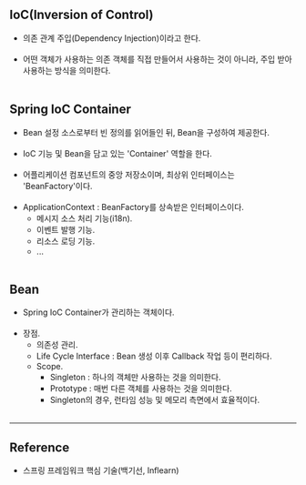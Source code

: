 IoC(Inversion of Control)
-------------------------

-	의존 관계 주입(Dependency Injection)이라고 한다.<br><br>
-	어떤 객체가 사용하는 의존 객체를 직접 만들어서 사용하는 것이 아니라, 주입 받아 사용하는 방식을 의미한다.<br><br>

Spring IoC Container
--------------------

-	Bean 설정 소스로부터 빈 정의를 읽어들인 뒤, Bean을 구성하여 제공한다.<br><br>
-	IoC 기능 및 Bean을 담고 있는 'Container' 역할을 한다.<br><br>
-	어플리케이션 컴포넌트의 중앙 저장소이며, 최상위 인터페이스는 'BeanFactory'이다.<br><br>
-	ApplicationContext : BeanFactory를 상속받은 인터페이스이다.
	-	메시지 소스 처리 기능(i18n).
	-	이벤트 발행 기능.
	-	리소스 로딩 기능.
	-	...<br><br>

Bean
----

-	Spring IoC Container가 관리하는 객체이다.<br><br>
-	장점.
	-	의존성 관리.
	-	Life Cycle Interface : Bean 생성 이후 Callback 작업 등이 편리하다.
	-	Scope.
		-	Singleton : 하나의 객체만 사용하는 것을 의미한다.
		-	Prototype : 매번 다른 객체를 사용하는 것을 의미한다.
		-	Singleton의 경우, 런타임 성능 및 메모리 측면에서 효율적이다.<br><br>

---

Reference
---------

-	스프링 프레임워크 핵심 기술(백기선, Inflearn)
